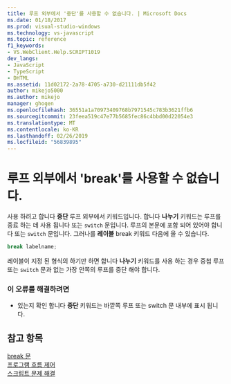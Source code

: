 ```yaml
---
title: 루프 외부에서 '중단'를 사용할 수 없습니다. | Microsoft Docs
ms.date: 01/18/2017
ms.prod: visual-studio-windows
ms.technology: vs-javascript
ms.topic: reference
f1_keywords:
- VS.WebClient.Help.SCRIPT1019
dev_langs:
- JavaScript
- TypeScript
- DHTML
ms.assetid: 11d02172-2a78-4705-a730-d21111db5f42
author: mikejo5000
ms.author: mikejo
manager: ghogen
ms.openlocfilehash: 36551a1a70973409768b7971545c783b3621ffb6
ms.sourcegitcommit: 23feea519c47e77b5685fec86c4bbd00d22054e3
ms.translationtype: MT
ms.contentlocale: ko-KR
ms.lasthandoff: 02/26/2019
ms.locfileid: "56839895"
---
```

# <a name="cant-have-break-outside-of-loop"></a>루프 외부에서 'break'를 사용할 수 없습니다.
사용 하려고 합니다 **중단** 루프 외부에서 키워드입니다. 합니다 **나누기** 키워드는 루프를 종료 하는 데 사용 됩니다 또는 `switch` 문입니다. 루프의 본문에 포함 되어 있어야 합니다 또는 `switch` 문입니다. 그러나를 **레이블** break 키워드 다음에 올 수 있습니다.  
  
```js
break labelname;  
```  
  
 레이블이 지정 된 형식의 하기만 하면 합니다 **나누기** 키워드를 사용 하는 경우 중첩 루프 또는 `switch` 문과 없는 가장 안쪽의 루프를 중단 해야 합니다.  
  
### <a name="to-correct-this-error"></a>이 오류를 해결하려면  
  
-   있는지 확인 합니다 **중단** 키워드는 바깥쪽 루프 또는 switch 문 내부에 표시 됩니다.  
  
## <a name="see-also"></a>참고 항목  
 [break 문](../../javascript/reference/break-statement-javascript.md)   
 [프로그램 흐름 제어](../../javascript/controlling-program-flow-javascript.md)   
 [스크립트 문제 해결](../../javascript/advanced/troubleshooting-your-scripts-javascript.md)